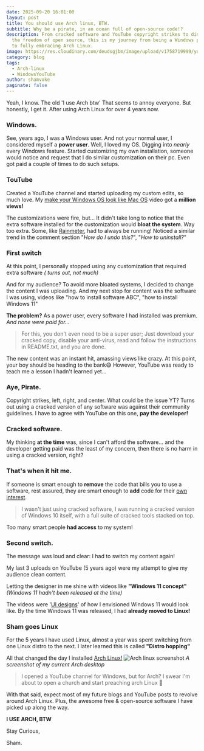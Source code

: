 ```yaml
---
date: 2025-09-20 16:01:00
layout: post
title: You should use Arch linux, BTW.
subtitle: Why be a pirate, in an ocean full of open-source code!?
description: From cracked software and YouTube copyright strikes to discovering
  the freedom of open source, this is my journey from being a Windows power user
  to fully embracing Arch Linux.
image: https://res.cloudinary.com/deudsgjbm/image/upload/v1758719999/you_should_use_arch_linux_-_shamvoke_dcmngs.webp
category: blog
tags:
  - Arch-linux
  - WindowsYouTube
author: shamvoke
paginate: false
---
```



Yeah, I know. The old 'I use Arch btw' That seems to annoy everyone. But honestly,  I get it. After using Arch Linux for over 4 years now.

### Windows.
See, years ago, I was a Windows user. And not your normal user, I considered myself a **power user**. Well, I loved my OS. Digging into *nearly* every Windows feature. Started customizing my own installation, someone would notice and request that I do similar customization on their pc. Even got paid a couple of times to do such setups.

### TouTube
Created a YouTube channel and started uploading my custom edits, so much love. My [make your Windows OS look like Mac OS](https://youtu.be/VCNGyRawkss?si=_cPN9RkEimKFdI5a) video got a **million views!** 

The customizations were fire, but... It didn't take long to notice that the extra software installed for the customization would **bloat the system**. Way too extra. Some, like [Rainmeter](https://www.rainmeter.net/), had to always be running! Noticed a similar trend in the comment section "*How do I undo this?*", "*How to uninstall?*" 

### First switch
At this point, I personally stopped using any customization that required extra software _( turns out, not much)_ 

And for my audience? To avoid more bloated systems, I decided to change the content I was uploading. And my next stop for content was the software I was using,  videos like "how to install software ABC", "how to install Windows 11"

**The problem?** As a power user, every software I had installed was premium. _And none were paid for..._

> For this, you don't even need to be a super user; Just download your cracked copy, disable your anti-virus, read and follow the instructions in README.txt, and you are done.

The new content was an instant hit, amassing views like crazy. At this point, your boy should be heading to the bank😅 However, YouTube was ready to teach me a lesson I hadn't learned yet... 

### Aye, Pirate.
Copyright strikes, left, right, and center. What could be the issue YT? Turns out using a cracked version of any software was against their community guidelines. I have to agree with YouTube on this one, **pay the developer!**

### Cracked software.
My thinking **at the time** was, since I can't afford the software... and the developer getting paid was the least of my concern, then there is no harm in using a cracked version, right?

### That's when it hit me. 
If someone is smart enough to __remove__ the code that bills you to use a software,  rest assured, they are smart enough to **add** code for their <u>own interest</u>.

> I wasn't just using cracked software, I was running a cracked version of Windows 10 itself, with a full suite of cracked tools stacked on top.

Too many smart people **had access** to my system!

### Second switch.
The message was loud and clear: I had to switch my content again!

My last 3 uploads on YouTube (5 years ago) were my attempt to give my audience clean content.

Letting the designer in me shine with videos like **"Windows 11 concept"** _(Windows 11 hadn't been released at the time)_ 

The videos were '<u>UI designs</u>' of how I envisioned Windows 11 would look like. By the time Windows 11 was released, I had **already moved to Linux!**

### Sham goes Linux

For the 5 years I have used Linux, almost a year was spent switching from one Linux distro to the next. I later learned this is called **"Distro hopping"**

All that changed the day I installed [Arch Linux!](https://archlinux.org)
![Arch linux screenshot](https://res.cloudinary.com/deudsgjbm/image/upload/v1758721330/Screenshot_20250924_141314_xb2ksn.webp "A screenshot of my current Arch desktop")
_A screenshot of my current Arch desktop_

> I opened a YouTube channel for Windows, but for Arch? I swear I'm about to open a church and start preaching arch Linux 🤣

With that said,  expect most of my future blogs and YouTube posts to revolve around Arch Linux. Plus, the awesome free & open-source software I have picked up along the way.

**I USE ARCH, BTW**

Stay Curious,

Sham.

